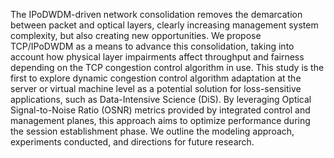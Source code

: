 The IPoDWDM-driven network consolidation removes the demarcation between packet and optical layers, clearly increasing management system
complexity, but also creating new opportunities. We propose TCP/IPoDWDM as
a means to advance this consolidation, taking into account how physical layer
impairments affect throughput and fairness depending on the TCP congestion
control algorithm in use. This study is the first to explore dynamic congestion
control algorithm adaptation at the server or virtual machine level as a potential solution for loss-sensitive applications, such as Data-Intensive Science
(DiS). By leveraging Optical Signal-to-Noise Ratio (OSNR) metrics provided
by integrated control and management planes, this approach aims to optimize
performance during the session establishment phase. We outline the modeling
approach, experiments conducted, and directions for future research.
